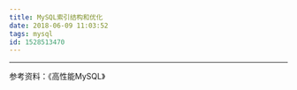 ```yaml
---
title: MySQL索引结构和优化
date: 2018-06-09 11:03:52
tags: mysql
id: 1528513470
---
```



--------------------------
参考资料：《高性能MySQL》